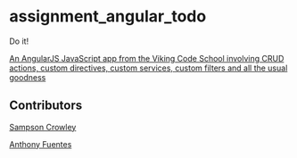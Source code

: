 # assignment_angular_todo
Do it!

[An AngularJS JavaScript app from the Viking Code School involving CRUD actions, custom directives, custom services, custom filters and all the usual goodness](http://www.vikingcodeschool.com)

## Contributors

[Sampson Crowley](https://github.com/SampsonCrowley)

[Anthony Fuentes](https://github.com/anthonyfuentes)
